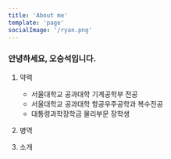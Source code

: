 ```yaml
---
title: 'About me'
template: 'page'
socialImage: '/ryan.png'
---
```


### 안녕하세요, 오승석입니다.

1. 약력

   - 서울대학교 공과대학 기계공학부 전공
   - 서울대학교 공과대학 항공우주공학과 복수전공
   - 대통령과학장학금 물리부문 장학생

1. 병역

1. 소개
